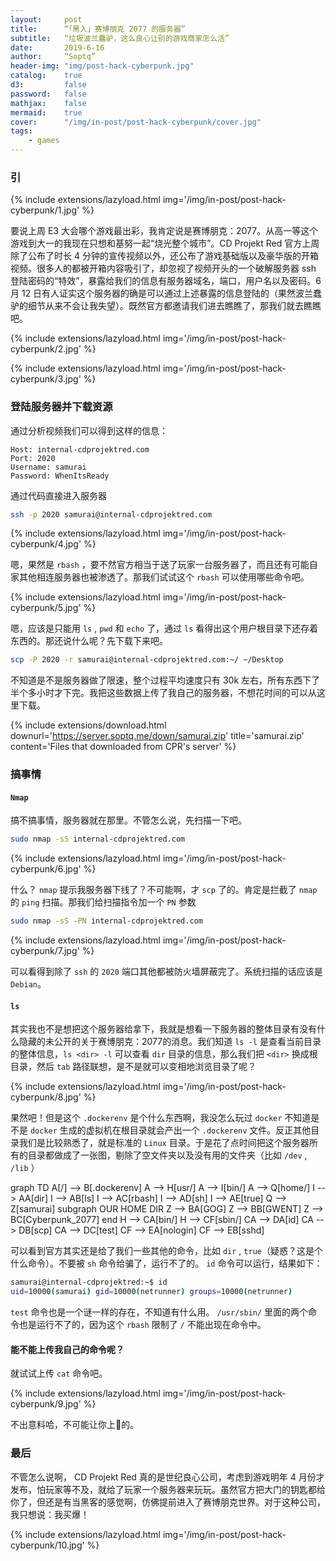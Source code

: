 ```yaml
---
layout:     post
title:      “「黑入」赛博朋克 2077 的服务器”
subtitle:   “垃圾波兰蠢驴，这么良心让别的游戏商家怎么活”
date:       2019-6-16
author:     “Soptq”
header-img: "img/post-hack-cyberpunk.jpg"
catalog:    true
d3:         false
password:   false
mathjax:    false
mermaid:    true
cover:      "/img/in-post/post-hack-cyberpunk/cover.jpg"
tags:
    - games
---
```


### 引

{% include extensions/lazyload.html img='/img/in-post/post-hack-cyberpunk/1.jpg' %}

要说上周 E3 大会哪个游戏最出彩，我肯定说是赛博朋克：2077。从高一等这个游戏到大一的我现在只想和基努一起“烧光整个城市”。CD Projekt Red 官方上周除了公布了时长 4 分钟的宣传视频以外，还公布了游戏基础版以及豪华版的开箱视频。很多人的都被开箱内容吸引了，却忽视了视频开头的一个破解服务器 ssh 登陆密码的“特效”，暴露给我们的信息有服务器域名，端口，用户名以及密码。6 月 12 日有人证实这个服务器的确是可以通过上述暴露的信息登陆的（果然波兰蠢驴的细节从来不会让我失望）。既然官方都邀请我们进去瞧瞧了，那我们就去瞧瞧吧。

{% include extensions/lazyload.html img='/img/in-post/post-hack-cyberpunk/2.jpg' %}

{% include extensions/lazyload.html img='/img/in-post/post-hack-cyberpunk/3.jpg' %}

### 登陆服务器并下载资源

通过分析视频我们可以得到这样的信息：

```
Host: internal-cdprojektred.com
Port: 2020
Username: samurai
Password: WhenItsReady
```

通过代码直接进入服务器

```bash
ssh -p 2020 samurai@internal-cdprojektred.com
```

{% include extensions/lazyload.html img='/img/in-post/post-hack-cyberpunk/4.jpg' %}

嗯，果然是 `rbash` ，要不然官方相当于送了玩家一台服务器了，而且还有可能自家其他相连服务器也被渗透了。那我们试试这个 `rbash` 可以使用哪些命令吧。

{% include extensions/lazyload.html img='/img/in-post/post-hack-cyberpunk/5.jpg' %}

嗯，应该是只能用 `ls` ,  `pwd` 和  `echo` 了，通过 `ls` 看得出这个用户根目录下还存着东西的。那还说什么呢？先下载下来吧。

```bash
scp -P 2020 -r samurai@internal-cdprojektred.com:~/ ~/Desktop
```

不知道是不是服务器做了限速，整个过程平均速度只有 30k 左右，所有东西下了半个多小时才下完。我把这些数据上传了我自己的服务器，不想花时间的可以从这里下载。

{% include extensions/download.html downurl='https://server.soptq.me/down/samurai.zip' title='samurai.zip' content='Files that downloaded from CPR\'s server' %}

### 搞事情

#### `Nmap`

搞不搞事情，服务器就在那里。不管怎么说，先扫描一下吧。

```bash
sudo nmap -sS internal-cdprojektred.com
```

{% include extensions/lazyload.html img='/img/in-post/post-hack-cyberpunk/6.jpg' %}

什么？ `nmap` 提示我服务器下线了？不可能啊，才 `scp` 了的。肯定是拦截了 `nmap` 的 `ping` 扫描。那我们给扫描指令加一个 `PN` 参数

```bash
sudo nmap -sS -PN internal-cdprojektred.com
```

{% include extensions/lazyload.html img='/img/in-post/post-hack-cyberpunk/7.jpg' %}

可以看得到除了 `ssh` 的 `2020` 端口其他都被防火墙屏蔽完了。系统扫描的话应该是 `Debian`。

#### `ls`

其实我也不是想把这个服务器给拿下，我就是想看一下服务器的整体目录有没有什么隐藏的未公开的关于赛博朋克：2077的消息。我们知道 `ls -l` 是查看当前目录的整体信息，`ls <dir> -l` 可以查看 `dir` 目录的信息，那么我们把 `<dir>` 换成根目录，然后 `tab` 路径联想，是不是就可以变相地浏览目录了呢？

{% include extensions/lazyload.html img='/img/in-post/post-hack-cyberpunk/8.jpg' %}

果然吧！但是这个 `.dockerenv` 是个什么东西啊，我没怎么玩过 `docker` 不知道是不是 `docker` 生成的虚拟机在根目录就会产出一个 `.dockerenv` 文件。反正其他目录我们是比较熟悉了，就是标准的 `Linux` 目录。于是花了点时间把这个服务器所有的目录都做成了一张图，剔除了空文件夹以及没有用的文件夹（比如 `/dev` , `/lib` ）

<div class="mermaid">
    graph TD
        A[/] --> B[.dockerenv]
        A --> H[usr/]
        A --> I[bin/]
        A --> Q[home/]
        I --> AA[dir]
        I --> AB[ls]
        I --> AC[rbash]
        I --> AD[sh]
        I --> AE[true]
       Q --> Z[samurai]
    subgraph OUR HOME DIR
       Z --> BA[GOG]
       Z --> BB[GWENT]
       Z --> BC[Cyberpunk_2077]
    end
       H --> CA[bin/]
       H --> CF[sbin/]
       CA --> DA[id]
       CA --> DB[scp]
       CA --> DC[test]
       CF --> EA[nologin]
       CF --> EB[sshd]
</div>

可以看到官方其实还是给了我们一些其他的命令，比如 `dir` , `true`（疑惑？这是个什么命令）。不要被 `sh` 命令给骗了，运行不了的。 `id` 命令可以运行，结果如下：

```bash
samurai@internal-cdprojektred:~$ id
uid=10000(samurai) gid=10000(netrunner) groups=10000(netrunner)
```

`test` 命令也是一个谜一样的存在，不知道有什么用。 `/usr/sbin/` 里面的两个命令也是运行不了的，因为这个 `rbash` 限制了 `/` 不能出现在命令中。

#### 能不能上传我自己的命令呢？

就试试上传 `cat` 命令吧。

{% include extensions/lazyload.html img='/img/in-post/post-hack-cyberpunk/9.jpg' %}

不出意料哈，不可能让你上🚢的。

### 最后

不管怎么说啊， CD Projekt Red 真的是世纪良心公司，考虑到游戏明年 4 月份才发布，怕玩家等不及，就给了玩家一个服务器来玩玩。虽然官方把大门的钥匙都给你了，但还是有当黑客的感觉啊，仿佛提前进入了赛博朋克世界。对于这种公司，我只想说：我买爆！

{% include extensions/lazyload.html img='/img/in-post/post-hack-cyberpunk/10.jpg' %}
